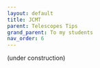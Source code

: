 ```yaml
---
layout: default
title: JCMT
parent: Telescopes Tips
grand_parent: To my students
nav_order: 6
---
```


(under construction)

